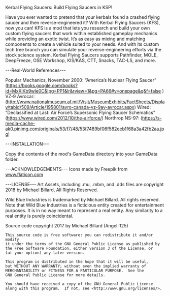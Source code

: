 Kerbal Flying Saucers: Build Flying Saucers in KSP!

Have you ever wanted to pretend that your kerbals found a crashed flying saucer and then reverse-engineered it? With Kerbal Flying Saucers (KFS), now you can! KFS is a mod that lets you research and build your own custom flying saucers that work within established gameplay mechanics while providing an exotic twist. It’s as easy as mixing and matching components to create a vehicle suited to your needs. And with its custom tech tree branch you can simulate your reverse-engineering efforts via the stock science system.
Kerbal Flying Saucers supports Pathfinder, MOLE, DeepFreeze, OSE Workshop, KIS/KAS, CTT, Snacks, TAC-LS, and more.

---Real-World References---

Popular Mechanics, November 2000: “America’s Nuclear Flying Saucer” (https://books.google.com/books?id=MxXlKb9wIe0C&lpg=PP1&lr&rview=1&pg=PA66#v=onepage&q&f=false
)
VZ-9 Avrocar: (http://www.nationalmuseum.af.mil/Visit/MuseumExhibits/FactSheets/Display/tabid/509/Article/195801/avro-canada-vz-9av-avrocar.aspx)
Wired: “Declassified at Last: Air Force’s Supersonic Flying Saucer Schematics” (https://www.wired.com/2012/10/the-airforce/)
Northrop NS-97: (https://s-media-cache-ak0.pinimg.com/originals/53/f7/48/53f7489bf06f582eeb1f68a3a42fb2aa.jpg)

---INSTALLATION---

Copy the contents of the mod's GameData directory into your GameData folder.

---ACKNOWLEDGEMENTS---
Icons made by Freepik from www.flaticon.com

---LICENSE---
Art Assets, including .mu, .mbm, and .dds files are copyright 2018 by Michael Billard, All Rights Reserved.

Wild Blue Industries is trademarked by Michael Billard. All rights reserved.
Note that Wild Blue Industries is a ficticious entity 
created for entertainment purposes. It is in no way meant to represent a real entity.
Any similarity to a real entity is purely coincidental.

Source code copyright 2017 by Michael Billard (Angel-125)

    This source code is free software: you can redistribute it and/or modify
    it under the terms of the GNU General Public License as published by
    the Free Software Foundation, either version 3 of the License, or
    (at your option) any later version.

    This program is distributed in the hope that it will be useful,
    but WITHOUT ANY WARRANTY; without even the implied warranty of
    MERCHANTABILITY or FITNESS FOR A PARTICULAR PURPOSE.  See the
    GNU General Public License for more details.

    You should have received a copy of the GNU General Public License
    along with this program.  If not, see <http://www.gnu.org/licenses/>.
